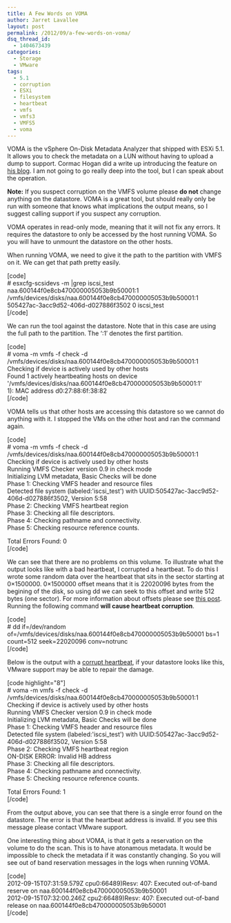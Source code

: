 ```yaml
---
title: A Few Words on VOMA
author: Jarret Lavallee
layout: post
permalink: /2012/09/a-few-words-on-voma/
dsq_thread_id:
  - 1404673439
categories:
  - Storage
  - VMware
tags:
  - 5.1
  - corruption
  - ESXi
  - filesystem
  - heartbeat
  - vmfs
  - vmfs3
  - VMFS5
  - voma
---
```

VOMA is the vSphere On-Disk Metadata Analyzer that shipped with ESXi 5.1. It allows you to check the metadata on a LUN without having to upload a dump to support. Cormac Hogan did a write up introducing the feature on <a href="http://cormachogan.com/2012/09/04/vsphere-5-1-storage-enhancements-part-1-vmfs-5/" onclick="javascript:_gaq.push(['_trackEvent','outbound-article','http://cormachogan.com/2012/09/04/vsphere-5-1-storage-enhancements-part-1-vmfs-5/']);" target="_blank" class="broken_link">his blog</a>. I am not going to go really deep into the tool, but I can speak about the operation.

**Note:** If you suspect corruption on the VMFS volume please **do not** change anything on the datastore. VOMA is a great tool, but should really only be run with someone that knows what implications the output means, so I suggest calling support if you suspect any corruption.

VOMA operates in read-only mode, meaning that it will not fix any errors. It requires the datastore to only be accessed by the host running VOMA. So you will have to unmount the datastore on the other hosts.

When running VOMA, we need to give it the path to the partition with VMFS on it. We can get that path pretty easily.

[code]  
\# esxcfg-scsidevs -m |grep iscsi_test  
naa.600144f0e8cb470000005053b9b50001:1 /vmfs/devices/disks/naa.600144f0e8cb470000005053b9b50001:1 505427ac-3acc9d52-406d-d027886f3502 0 iscsi_test  
[/code]

We can run the tool against the datastore. Note that in this case are using the full path to the partition. The &#8216;:1&#8242; denotes the first partition.

[code]  
\# voma -m vmfs -f check -d /vmfs/devices/disks/naa.600144f0e8cb470000005053b9b50001:1  
Checking if device is actively used by other hosts  
Found 1 actively heartbeating hosts on device '/vmfs/devices/disks/naa.600144f0e8cb470000005053b9b50001:1'  
1): MAC address d0:27:88:6f:38:82  
[/code]

VOMA tells us that other hosts are accessing this datastore so we cannot do anything with it. I stopped the VMs on the other host and ran the command again.

[code]  
\# voma -m vmfs -f check -d /vmfs/devices/disks/naa.600144f0e8cb470000005053b9b50001:1  
Checking if device is actively used by other hosts  
Running VMFS Checker version 0.9 in check mode  
Initializing LVM metadata, Basic Checks will be done  
Phase 1: Checking VMFS header and resource files  
Detected file system (labeled:'iscsi_test') with UUID:505427ac-3acc9d52-406d-d027886f3502, Version 5:58  
Phase 2: Checking VMFS heartbeat region  
Phase 3: Checking all file descriptors.  
Phase 4: Checking pathname and connectivity.  
Phase 5: Checking resource reference counts.

Total Errors Found: 0  
[/code]

We can see that there are no problems on this volume. To illustrate what the output looks like with a bad heartbeat, I corrupted a heartbeat. To do this I wrote some random data over the heartbeat that sits in the sector starting at 0&#215;1500000. 0&#215;1500000 offset means that it is 22020096 bytes from the begining of the disk, so using dd we can seek to this offset and write 512 bytes (one sector). For more information about offsets please see <a href="http://virtuallyhyper.com/2012/09/recreating-vmfs-partitions-using-hexdump" onclick="javascript:_gaq.push(['_trackEvent','outbound-article','http://virtuallyhyper.com/2012/09/recreating-vmfs-partitions-using-hexdump']);" target="_blank">this post</a>. Running the following command **will cause heartbeat corruption**. 

[code]  
\# dd if=/dev/random of=/vmfs/devices/disks/naa.600144f0e8cb470000005053b9b50001 bs=1 count=512 seek=22020096 conv=notrunc  
[/code]

Below is the output with a <a href="http://kb.vmware.com/kb/1020645" onclick="javascript:_gaq.push(['_trackEvent','outbound-article','http://kb.vmware.com/kb/1020645']);" target="_blank">corrupt heartbeat</a>, if your datastore looks like this, VMware support may be able to repair the damage.

[code highlight="8"]  
\# voma -m vmfs -f check -d /vmfs/devices/disks/naa.600144f0e8cb470000005053b9b50001:1  
Checking if device is actively used by other hosts  
Running VMFS Checker version 0.9 in check mode  
Initializing LVM metadata, Basic Checks will be done  
Phase 1: Checking VMFS header and resource files  
Detected file system (labeled:'iscsi_test') with UUID:505427ac-3acc9d52-406d-d027886f3502, Version 5:58  
Phase 2: Checking VMFS heartbeat region  
ON-DISK ERROR: Invalid HB address  
Phase 3: Checking all file descriptors.  
Phase 4: Checking pathname and connectivity.  
Phase 5: Checking resource reference counts.

Total Errors Found: 1  
[/code]

From the output above, you can see that there is a single error found on the datastore. The error is that the heartbeat address is invalid. If you see this message please contact VMware support.

One interesting thing about VOMA, is that it gets a reservation on the volume to do the scan. This is to have atonamous metadata. It would be impossible to check the metadata if it was constantly changing. So you will see out of band reservation messages in the logs when running VOMA.

[code]  
2012-09-15T07:31:59.579Z cpu0:66489)Resv: 407: Executed out-of-band reserve on naa.600144f0e8cb470000005053b9b50001  
2012-09-15T07:32:00.246Z cpu2:66489)Resv: 407: Executed out-of-band release on naa.600144f0e8cb470000005053b9b50001  
[/code]

<p class="wp-flattr-button">
  <a class="FlattrButton" style="display:none;" href="http://virtuallyhyper.com/2012/09/a-few-words-on-voma/" title=" A Few Words on VOMA" rev="flattr;uid:virtuallyhyper;language:en_GB;category:text;tags:5.1,corruption,ESXi,filesystem,heartbeat,vmfs,vmfs3,VMFS5,voma,blog;button:compact;">VOMA is the vSphere On-Disk Metadata Analyzer that shipped with ESXi 5.1. It allows you to check the metadata on a LUN without having to upload a dump to support....</a>
</p>